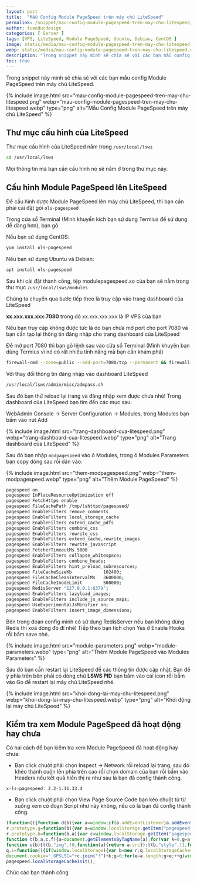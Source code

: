 ```yaml
---
layout: post
title:  "Mẫu Config Module PageSpeed trên máy chủ LiteSpeed"
permalink: /snippet/mau-config-module-pagespeed-tren-may-chu-litespeed/
author: tuanducdesign
categories: [ Server ]
tags: [VPS, LiteSpeed, Module PageSpeed, Ubuntu, Debian, CentOS ]
image: static/media/mau-config-module-pagespeed-tren-may-chu-litespeed.png
webp: static/media/mau-config-module-pagespeed-tren-may-chu-litespeed.webp
description: "Trong snippet này mình sẽ chia sẻ với các bạn mẫu config Module PageSpeed trên máy chủ LiteSpeed."
toc: true
---
```


Trong snippet này mình sẽ chia sẻ với các bạn mẫu config Module PageSpeed trên máy chủ LiteSpeed.

{% include image.html src="mau-config-module-pagespeed-tren-may-chu-litespeed.png" webp="mau-config-module-pagespeed-tren-may-chu-litespeed.webp" type="png" alt="Mẫu Config Module PageSpeed trên máy chủ LiteSpeed" %}

## Thư mục cấu hình của LiteSpeed

Thư mục cấu hình của LiteSpeed nằm trong ``/usr/local/lsws``

```bash
cd /usr/local/lsws
```

Mọi thông tin mà bạn cần cấu hình nó sẽ nằm ở trong thư mục này.

## Cấu hình Module PageSpeed lên LiteSpeed

Để cấu hình được Module PageSpeed lên máy chủ LiteSpeed, thì bạn cần phải cài đặt gói ``ols-pagespeed``

Trong cửa sổ Terminal (Mình khuyến kích bạn sử dụng Termius để sử dụng dễ dàng hơn), bạn gõ

Nếu bạn sử dụng CentOS:

```bash
yum install ols-pagespeed
```

Nếu bạn sử dụng Ubuntu và Debian:

```bash
apt install ols-pagespeed
```

Sau khi cài đặt thành công, tệp modulepagespeed.so của bạn sẽ nằm trong thư mục ``/usr/local/lsws/modules``

Chúng ta chuyển qua bước tiếp theo là truy cập vào trang dashboard của LiteSpeed

**xx.xxx.xxx.xxx:7080** trong đó xx.xxx.xxx.xxx là IP VPS của bạn

Nếu bạn truy cập không được tức là do bạn chưa mở port cho port 7080 và bạn cần tạo lại thông tin đăng nhập cho trang dashboard của LiteSpeed

Để mở port 7080 thì bạn gõ lệnh sau vào cửa sổ Terminal (Mình khuyên bạn dùng Termius vì nó có rất nhiều tính năng mà bạn cần khám phá)

```bash
firewall-cmd --zone=public --add-port=7080/tcp --permanent && firewall-cmd --reload && firewall-cmd --list-all
```

Với thay đổi thông tin đăng nhập vào dashboard LiteSpeed

```bash
/usr/local/lsws/admin/misc/admpass.sh
```

Sau đó bạn thử reload lại trang và đăng nhập xem được chưa nhé! Trong dashboard của LiteSpeed bạn tìm đến các mục sau:

WebAdmin Console → Server Configuration → Modules, trong Modules bạn bấm vào nút Add

{% include image.html src="trang-dashboard-cua-litespeed.png" webp="trang-dashboard-cua-litespeed.webp" type="png" alt="Trang dashboard của LiteSpeed" %}

Sau đó bạn nhập ``modpagespeed`` vào ô Modules, trong ô Modules Parameters bạn copy dòng sau rồi dán vào:

{% include image.html src="them-modpagespeed.png" webp="them-modpagespeed.webp" type="png" alt="Thêm Module PageSpeed" %}

```bash
pagespeed on
pagespeed InPlaceResourceOptimization off
pagespeed FetchHttps enable
pagespeed FileCachePath /tmp/lshttpd/pagespeed/
pagespeed EnableFilters remove_comments
pagespeed EnableFilters local_storage_cache
pagespeed EnableFilters extend_cache_pdfs
pagespeed EnableFilters combine_css
pagespeed EnableFilters rewrite_css
pagespeed EnableFilters extend_cache,rewrite_images
pagespeed EnableFilters rewrite_javascript
pagespeed FetcherTimeoutMs 5000
pagespeed EnableFilters collapse_whitespace;
pagespeed EnableFilters combine_heads;
pagespeed EnableFilters hint_preload_subresources;
pagespeed FileCacheSizeKb            102400;
pagespeed FileCacheCleanIntervalMs   3600000;
pagespeed FileCacheInodeLimit        500000;
pagespeed RedisServer "127.0.0.1:6379";
pagespeed EnableFilters lazyload_images;
pagespeed EnableFilters include_js_source_maps;
pagespeed UseExperimentalJsMinifier on;
pagespeed EnableFilters insert_image_dimensions;
```

Bên trong đoạn config mình có sử dụng RedisServer nếu bạn không dùng Redis thì xoá dòng đó đi nhé! Tiếp theo bạn tích chọn Yes ở Enable Hooks rồi bấm save nhé.

{% include image.html src="module-parameters.png" webp="module-parameters.webp" type="png" alt="Thêm Module PageSpeed vào Modules Parameters" %}

Sau đó bạn cần restart lại LiteSpeed để các thông tin được cập nhật. Bạn để ý phía trên bên phải có dòng chữ **LSWS PID** bạn bấm vào cái icon rồi bấm vào Go để restart lại máy chủ LiteSpeed nhé.

{% include image.html src="khoi-dong-lai-may-chu-litespeed.png" webp="khoi-dong-lai-may-chu-litespeed.webp" type="png" alt="Khởi động lại máy chủ LiteSpeed" %}

## Kiểm tra xem Module PageSpeed đã hoạt động hay chưa

Có hai cách để bạn kiểm tra xem Module PageSpeed đã hoạt động hay chưa:

- Bạn click chuột phải chọn Inspect → Network rồi reload lại trang, sau đó khéo thanh cuộn lên phía trên cao rồi chọn domain của bạn rồi bấm vào Headers nếu kết quả hiển thị ra như sau là bạn đã config thành công.

```text
x-ls-pagespeed: 2.2-1.11.33.4
```

- Bạn click chuột phải chọn View Page Source Code bạn kéo chuột từ từ xuống xem có đoạn Script như này không, nếu có là bạn đã config thành công.

```javascript
(function(){function d(b){var a=window;if(a.addEventListener)a.addEventListener("load",b,!1);else if(a.attachEvent)a.attachEvent("onload",b);else{var c=a.onload;a.onload=function(){b.call(this);c&&c.call(this)}}}var p=Date.now||function(){return+new Date};window.pagespeed=window.pagespeed||{};var q=window.pagespeed;function r(){this.a=!0}r.prototype.c=function(b){b=parseInt(b.substring(0,b.indexOf(" ")),10);return!isNaN(b)&&b<=p()};r.prototype.hasExpired=r.prototype.c;r.prototype.b=function(b){return b.substring(b.indexOf(" ",b.indexOf(" ")+1)+1)};r.prototype.getData=r.prototype.b;r.prototype.f=function(b){var a=document.getElementsByTagName("script"),a=a[a.length-1];a.parentNode.replaceChild(b,a)};r.prototype.replaceLastScript=r.prototype.f;
r.prototype.g=function(b){var a=window.localStorage.getItem("pagespeed_lsc_url:"+b),c=document.createElement(a?"style":"link");a&&!this.c(a)?(c.type="text/css",c.appendChild(document.createTextNode(this.b(a)))):(c.rel="stylesheet",c.href=b,this.a=!0);this.f(c)};r.prototype.inlineCss=r.prototype.g;
r.prototype.h=function(b,a){var c=window.localStorage.getItem("pagespeed_lsc_url:"+b+" pagespeed_lsc_hash:"+a),f=document.createElement("img");c&&!this.c(c)?f.src=this.b(c):(f.src=b,this.a=!0);for(var c=2,k=arguments.length;c<k;++c){var g=arguments[c].indexOf("=");f.setAttribute(arguments[c].substring(0,g),arguments[c].substring(g+1))}this.f(f)};r.prototype.inlineImg=r.prototype.h;
function t(b,a,c,f){a=document.getElementsByTagName(a);for(var k=0,g=a.length;k<g;++k){var e=a[k],m=e.getAttribute("data-pagespeed-lsc-hash"),h=e.getAttribute("data-pagespeed-lsc-url");if(m&&h){h="pagespeed_lsc_url:"+h;c&&(h+=" pagespeed_lsc_hash:"+m);var l=e.getAttribute("data-pagespeed-lsc-expiry"),l=l?(new Date(l)).getTime():"",e=f(e);if(!e){var n=window.localStorage.getItem(h);n&&(e=b.b(n))}e&&(window.localStorage.setItem(h,l+" "+m+" "+e),b.a=!0)}}}
function u(b){t(b,"img",!0,function(a){return a.src});t(b,"style",!1,function(a){return a.firstChild?a.firstChild.nodeValue:null})}
q.i=function(){if(window.localStorage){var b=new r;q.localStorageCache=b;d(function(){u(b)});d(function(){if(b.a){for(var a=[],c=[],f=0,k=p(),g=0,e=window.localStorage.length;g<e;++g){var m=window.localStorage.key(g);if(!m.indexOf("pagespeed_lsc_url:")){var h=window.localStorage.getItem(m),l=h.indexOf(" "),n=parseInt(h.substring(0,l),10);if(!isNaN(n))if(n<=k){a.push(m);continue}else if(n<f||0==f)f=n;c.push(h.substring(l+1,h.indexOf(" ",l+1)))}}k="";f&&(k="; expires="+(new Date(f)).toUTCString());
document.cookie="_GPSLSC="+c.join("!")+k;g=0;for(e=a.length;g<e;++g)window.localStorage.removeItem(a[g]);b.a=!1}})}};q.localStorageCacheInit=q.i;})();
pagespeed.localStorageCacheInit();
```

Chúc các bạn thành công